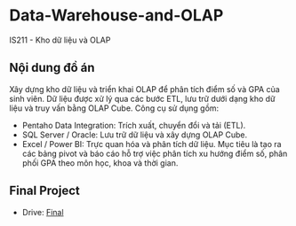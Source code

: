 # Data-Warehouse-and-OLAP
IS211 - Kho dữ liệu và OLAP

## Nội dung đồ án
Xây dựng kho dữ liệu và triển khai OLAP để phân tích điểm số và GPA của sinh viên. Dữ liệu được xử lý qua các bước ETL, lưu trữ dưới dạng kho dữ liệu và truy vấn bằng OLAP Cube. Công cụ sử dụng gồm:
- Pentaho Data Integration: Trích xuất, chuyển đổi và tải (ETL).
-  SQL Server / Oracle: Lưu trữ dữ liệu và xây dựng OLAP Cube.
-  Excel / Power BI: Trực quan hóa và phân tích dữ liệu.
Mục tiêu là tạo ra các bảng pivot và báo cáo hỗ trợ việc phân tích xu hướng điểm số, phân phối GPA theo môn học, khoa và thời gian.

## Final Project
- Drive: [Final](https://drive.google.com/drive/folders/1OO_2OChNy1qzd7wiHB_VTxh2ejYY4RnT?usp=drive_link)
